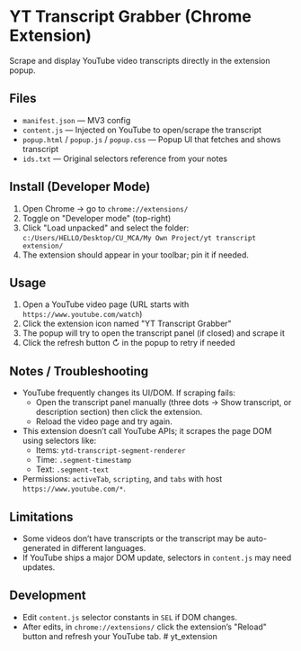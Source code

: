 # YT Transcript Grabber (Chrome Extension)

Scrape and display YouTube video transcripts directly in the extension popup.

## Files
- `manifest.json` — MV3 config
- `content.js` — Injected on YouTube to open/scrape the transcript
- `popup.html` / `popup.js` / `popup.css` — Popup UI that fetches and shows transcript
- `ids.txt` — Original selectors reference from your notes

## Install (Developer Mode)
1. Open Chrome → go to `chrome://extensions/`
2. Toggle on "Developer mode" (top-right)
3. Click "Load unpacked" and select the folder:
   `c:/Users/HELLO/Desktop/CU_MCA/My Own Project/yt transcript extension/`
4. The extension should appear in your toolbar; pin it if needed.

## Usage
1. Open a YouTube video page (URL starts with `https://www.youtube.com/watch`)
2. Click the extension icon named "YT Transcript Grabber"
3. The popup will try to open the transcript panel (if closed) and scrape it
4. Click the refresh button ↻ in the popup to retry if needed

## Notes / Troubleshooting
- YouTube frequently changes its UI/DOM. If scraping fails:
  - Open the transcript panel manually (three dots → Show transcript, or description section) then click the extension.
  - Reload the video page and try again.
- This extension doesn’t call YouTube APIs; it scrapes the page DOM using selectors like:
  - Items: `ytd-transcript-segment-renderer`
  - Time: `.segment-timestamp`
  - Text: `.segment-text`
- Permissions: `activeTab`, `scripting`, and `tabs` with host `https://www.youtube.com/*`.

## Limitations
- Some videos don’t have transcripts or the transcript may be auto-generated in different languages.
- If YouTube ships a major DOM update, selectors in `content.js` may need updates.

## Development
- Edit `content.js` selector constants in `SEL` if DOM changes.
- After edits, in `chrome://extensions/` click the extension’s "Reload" button and refresh your YouTube tab.
#   y t _ e x t e n s i o n  
 